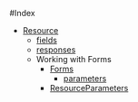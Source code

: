 #Index

- [Resource](resource.md)
    - [fields](fields.md)
    - [responses](responses.md)
    - Working with Forms
        - [Forms](forms.md)
            - [parameters](parameters.md) 
        - [ResourceParameters](resource_parameters.md)
